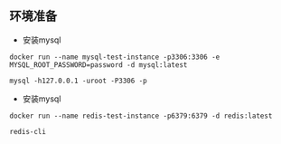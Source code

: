 ## 环境准备
* 安装mysql
```shell script
docker run --name mysql-test-instance -p3306:3306 -e MYSQL_ROOT_PASSWORD=password -d mysql:latest

mysql -h127.0.0.1 -uroot -P3306 -p
```

* 安装mysql
```shell script
docker run --name redis-test-instance -p6379:6379 -d redis:latest

redis-cli
```